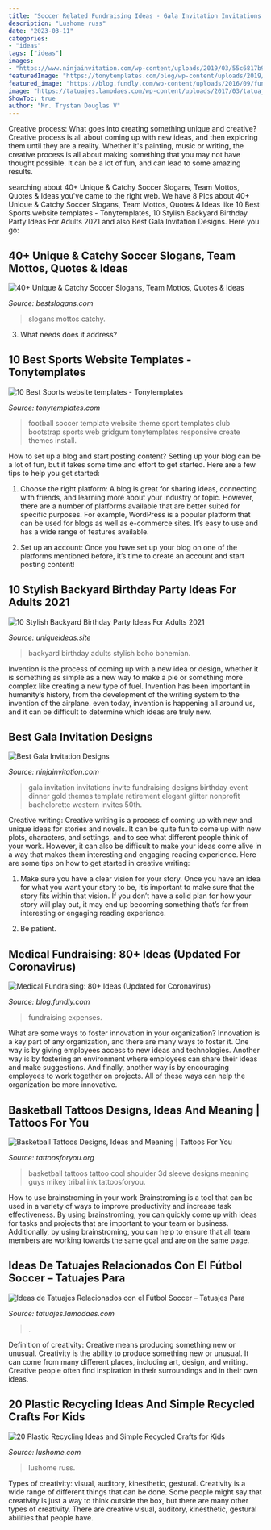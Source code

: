 ```yaml
---
title: "Soccer Related Fundraising Ideas - Gala Invitation Invitations Invite Fundraising Designs Birthday Event Dinner Gold Themes Template Retirement Elegant Glitter Nonprofit Bachelorette Western Invites 50th"
description: "Lushome russ"
date: "2023-03-11"
categories:
- "ideas"
tags: ["ideas"]
images:
- "https://www.ninjainvitation.com/wp-content/uploads/2019/03/55c6817b940092024635b24d4acb04d1_2.jpg"
featuredImage: "https://tonytemplates.com/blog/wp-content/uploads/2019/05/Football-Soccer.jpg"
featured_image: "https://blog.fundly.com/wp-content/uploads/2016/09/fundraising-ideas-for-medical-health-expenses-1.png"
image: "https://tatuajes.lamodaes.com/wp-content/uploads/2017/03/tatuajes-futbol-soccer-10.jpg"
ShowToc: true
author: "Mr. Trystan Douglas V"
---
```



Creative process: What goes into creating something unique and creative?
Creative process is all about coming up with new ideas, and then exploring them until they are a reality. Whether it's painting, music or writing, the creative process is all about making something that you may not have thought possible. It can be a lot of fun, and can lead to some amazing results.

	

		
searching about 40+ Unique &amp; Catchy Soccer Slogans, Team Mottos, Quotes &amp; Ideas you've came to the right web. We have 8 Pics about 40+ Unique &amp; Catchy Soccer Slogans, Team Mottos, Quotes &amp; Ideas like 10 Best Sports website templates - Tonytemplates, 10 Stylish Backyard Birthday Party Ideas For Adults 2021 and also Best Gala Invitation Designs. Here you go:
		
    
## 40+ Unique &amp; Catchy Soccer Slogans, Team Mottos, Quotes &amp; Ideas

<img loading=lazy src="https://www.bestslogans.com/img/pics/20161026_104204_fieih.png" onerror="this.onerror=null;this.src='https://tse4.mm.bing.net/th?id=OIP.gOn25r1yrgAvIajd7QIK_gHaHa&amp;pid=15.1';" alt="40+ Unique &amp; Catchy Soccer Slogans, Team Mottos, Quotes &amp; Ideas">

_Source: bestslogans.com_

>slogans mottos catchy. 

	

3) What needs does it address?

    
## 10 Best Sports Website Templates - Tonytemplates

<img loading=lazy src="https://tonytemplates.com/blog/wp-content/uploads/2019/05/Football-Soccer.jpg" onerror="this.onerror=null;this.src='https://tse1.mm.bing.net/th?id=OIP.hmBEDsOnOyGU8hEskrtxYAHaM3&amp;pid=15.1';" alt="10 Best Sports website templates - Tonytemplates">

_Source: tonytemplates.com_

>football soccer template website theme sport templates club bootstrap sports web gridgum tonytemplates responsive create themes install. 

	

How to set up a blog and start posting content?
Setting up your blog can be a lot of fun, but it takes some time and effort to get started. Here are a few tips to help you get started:
1. Choose the right platform: A blog is great for sharing ideas, connecting with friends, and learning more about your industry or topic. However, there are a number of platforms available that are better suited for specific purposes. For example, WordPress is a popular platform that can be used for blogs as well as e-commerce sites. It’s easy to use and has a wide range of features available.

2. Set up an account: Once you have set up your blog on one of the platforms mentioned before, it’s time to create an account and start posting content!

    
## 10 Stylish Backyard Birthday Party Ideas For Adults 2021

<img loading=lazy src="https://www.uniqueideas.site/wp-content/uploads/a-bohemian-backyard-dinner-party-backyard-boho-and-dinners.jpg" onerror="this.onerror=null;this.src='https://tse1.mm.bing.net/th?id=OIP.8_NYwgyEHxO73Vr7WaGtUwHaLH&amp;pid=15.1';" alt="10 Stylish Backyard Birthday Party Ideas For Adults 2021">

_Source: uniqueideas.site_

>backyard birthday adults stylish boho bohemian. 

	

Invention is the process of coming up with a new idea or design, whether it is something as simple as a new way to make a pie or something more complex like creating a new type of fuel. Invention has been important in humanity’s history, from the development of the writing system to the invention of the airplane. even today, invention is happening all around us, and it can be difficult to determine which ideas are truly new.

    
## Best Gala Invitation Designs

<img loading=lazy src="https://www.ninjainvitation.com/wp-content/uploads/2019/03/55c6817b940092024635b24d4acb04d1_2.jpg" onerror="this.onerror=null;this.src='https://tse1.mm.bing.net/th?id=OIP.vEzQ7cA_QhuXU38puEcWIwAAAA&amp;pid=15.1';" alt="Best Gala Invitation Designs">

_Source: ninjainvitation.com_

>gala invitation invitations invite fundraising designs birthday event dinner gold themes template retirement elegant glitter nonprofit bachelorette western invites 50th. 

	

Creative writing:
Creative writing is a process of coming up with new and unique ideas for stories and novels. It can be quite fun to come up with new plots, characters, and settings, and to see what different people think of your work. However, it can also be difficult to make your ideas come alive in a way that makes them interesting and engaging reading experience. Here are some tips on how to get started in creative writing: 
1. Make sure you have a clear vision for your story. Once you have an idea for what you want your story to be, it’s important to make sure that the story fits within that vision. If you don’t have a solid plan for how your story will play out, it may end up becoming something that’s far from interesting or engaging reading experience. 

2. Be patient.

    
## Medical Fundraising: 80+ Ideas (Updated For Coronavirus)

<img loading=lazy src="https://blog.fundly.com/wp-content/uploads/2016/09/fundraising-ideas-for-medical-health-expenses-1.png" onerror="this.onerror=null;this.src='https://tse2.mm.bing.net/th?id=OIP.N9NnH5No8v7kLMXzNblU0gHaDe&amp;pid=15.1';" alt="Medical Fundraising: 80+ Ideas (Updated for Coronavirus)">

_Source: blog.fundly.com_

>fundraising expenses. 

	

What are some ways to foster innovation in your organization?
Innovation is a key part of any organization, and there are many ways to foster it. One way is by giving employees access to new ideas and technologies. Another way is by fostering an environment where employees can share their ideas and make suggestions. And finally, another way is by encouraging employees to work together on projects. All of these ways can help the organization be more innovative.

    
## Basketball Tattoos Designs, Ideas And Meaning | Tattoos For You

<img loading=lazy src="https://www.tattoosforyou.org/wp-content/uploads/2016/05/Basketball-Sleeve-Tattoos.jpg" onerror="this.onerror=null;this.src='https://tse1.mm.bing.net/th?id=OIP.xfmqr6idwri5i89eKrw9YQHaJ4&amp;pid=15.1';" alt="Basketball Tattoos Designs, Ideas and Meaning | Tattoos For You">

_Source: tattoosforyou.org_

>basketball tattoos tattoo cool shoulder 3d sleeve designs meaning guys mikey tribal ink tattoosforyou. 

	

How to use brainstroming in your work
Brainstroming is a tool that can be used in a variety of ways to improve productivity and increase task effectiveness. By using brainstroming, you can quickly come up with ideas for tasks and projects that are important to your team or business. Additionally, by using brainstroming, you can help to ensure that all team members are working towards the same goal and are on the same page.

    
## Ideas De Tatuajes Relacionados Con El Fútbol Soccer – Tatuajes Para

<img loading=lazy src="https://tatuajes.lamodaes.com/wp-content/uploads/2017/03/tatuajes-futbol-soccer-10.jpg" onerror="this.onerror=null;this.src='https://tse1.mm.bing.net/th?id=OIP.ohttK58F5yqz489KNlInBwHaKB&amp;pid=15.1';" alt="Ideas de Tatuajes Relacionados con el Fútbol Soccer – Tatuajes Para">

_Source: tatuajes.lamodaes.com_

>. 

	

Definition of creativity: Creative means producing something new or unusual.
Creativity is the ability to produce something new or unusual. It can come from many different places, including art, design, and writing. Creative people often find inspiration in their surroundings and in their own ideas.

    
## 20 Plastic Recycling Ideas And Simple Recycled Crafts For Kids

<img loading=lazy src="https://www.lushome.com/wp-content/uploads/2012/10/plastic-straws-recycled-crafts-16.jpg" onerror="this.onerror=null;this.src='https://tse1.mm.bing.net/th?id=OIP.61moX89397JM_dl-hQCJrgHaJO&amp;pid=15.1';" alt="20 Plastic Recycling Ideas and Simple Recycled Crafts for Kids">

_Source: lushome.com_

>lushome russ. 

	

Types of creativity: visual, auditory, kinesthetic, gestural.
Creativity is a wide range of different things that can be done. Some people might say that creativity is just a way to think outside the box, but there are many other types of creativity. There are creative visual, auditory, kinesthetic, gestural abilities that people have.

